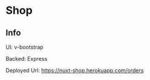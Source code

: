 # Shop

## Info

  UI: v-bootstrap

  Backed: Express
  
  Deployed Url: https://nuxt-shop.herokuapp.com/orders


